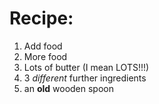 # Recipe:

1. Add food
2. More food
3. Lots of butter (I mean LOTS!!!)
4. 3 *different* further ingredients
5. an **old** wooden spoon
